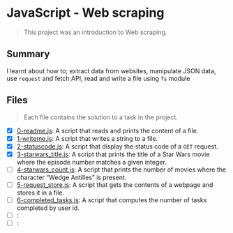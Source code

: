# JavaScript - Web scraping

> This project was an introduction to Web scraping.

## Summary

I learnt about how to; extract data from websites, manipulate JSON data, use `request` and fetch API, read and write a file using `fs` module

## Files

> Each file contains the solution to a task in the project.

- [x] [0-readme.js](https://github.com/Ebube-Ochemba/alx-higher_level_programming/blob/master/0x14-javascript-web_scraping/0-readme.js): A script that reads and prints the content of a file.
- [x] [1-writeme.js](https://github.com/Ebube-Ochemba/alx-higher_level_programming/blob/master/0x14-javascript-web_scraping/1-writeme.js): A script that writes a string to a file.
- [x] [2-statuscode.js](https://github.com/Ebube-Ochemba/alx-higher_level_programming/blob/master/0x14-javascript-web_scraping/2-statuscode.js): A script that display the status code of a `GET` request.
- [x] [3-starwars_title.js](https://github.com/Ebube-Ochemba/alx-higher_level_programming/blob/master/0x14-javascript-web_scraping/3-starwars_title.js): A script that prints the title of a Star Wars movie where the episode number matches a given integer.
- [ ] [4-starwars_count.js](https://github.com/Ebube-Ochemba/alx-higher_level_programming/blob/master/0x14-javascript-web_scraping/4-starwars_count.js): A script that prints the number of movies where the character “Wedge Antilles” is present.
- [ ] [5-request_store.js](https://github.com/Ebube-Ochemba/alx-higher_level_programming/blob/master/0x14-javascript-web_scraping/5-request_store.js): A script that gets the contents of a webpage and stores it in a file.
- [ ] [6-completed_tasks.js](https://github.com/Ebube-Ochemba/alx-higher_level_programming/blob/master/0x14-javascript-web_scraping/6-completed_tasks.js): A script that computes the number of tasks completed by user id.
- [ ] [](https://github.com/Ebube-Ochemba/alx-higher_level_programming/blob/master/0x14-javascript-web_scraping/):
- [ ] [](https://github.com/Ebube-Ochemba/alx-higher_level_programming/blob/master/0x14-javascript-web_scraping/):